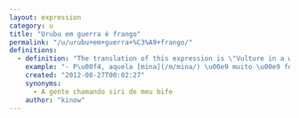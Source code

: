 ```yaml
---
layout: expression
category: u
title: "Urubu em guerra é frango"
permalink: "/u/urubu+em+guerra+%C3%A9+frango/"
definitions:
  - definition: "The translation of this expression is \"Vulture in a war is chicken\". It is used when you are in the end of a party, or when you are desperate for a girl. So any girl will look beautiful for you, or a vulture will look like chicken for you."
    example: "- P\u00f4, aquela [mina](/m/mina/) \u00e9 muito \u00e9 feia!\n- Ah, mas urubu em guerra \u00e9 frango n\u00e9 velho?"
    created: "2012-08-27T00:02:27"
    synonyms:
      - A gente chamando siri de meu bife
    author: "kinow"
---
```

